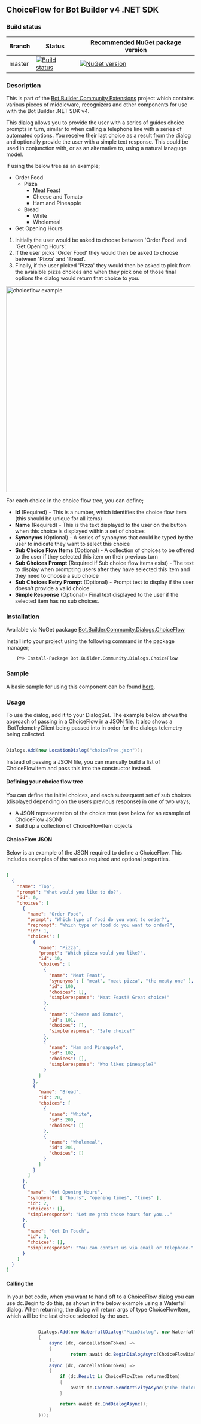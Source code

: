 ## ChoiceFlow for Bot Builder v4 .NET SDK

### Build status
| Branch | Status | Recommended NuGet package version |
| ------ | ------ | ------ |
| master | [![Build status](https://ci.appveyor.com/api/projects/status/b9123gl3kih8x9cb?svg=true)](https://ci.appveyor.com/project/garypretty/botbuilder-community) | [![NuGet version](https://img.shields.io/badge/NuGet-1.0.100-blue.svg)](https://www.nuget.org/packages/Bot.Builder.Community.Dialogs.Location/) |

### Description
This is part of the [Bot Builder Community Extensions](https://github.com/garypretty/botbuilder-community) project which contains various pieces of middleware, recognizers and other components for use with the Bot Builder .NET SDK v4.

This dialog allows you to provide the user with a series of guides choice prompts in turn, similar to when calling a telephone line with a series of automated options. You receive their last choice as a result from the dialog and optionally provide the user with a simple text response.
This could be used in conjunction with, or as an alternative to, using a natural lanaguge model.

If using the below tree as an example;

- Order Food
	- Pizza
		- Meat Feast
		- Cheese and Tomato
		- Ham and Pineapple
	- Bread
		- White
		- Wholemeal
- Get Opening Hours

1. Initially the user would be asked to choose between 'Order Food' and 'Get Opening Hours'. 
2. If the user picks 'Order Food' they would then be asked to choose between 'Pizza' and 'Bread'. 
3. Finally, if the user picked 'Pizza' they would then be asked to pick from the avaialble pizza choices and when they pick one of those final options the dialog would return that choice to you.

<img src="sample.png" alt="choiceflow example" width="550"/>

For each choice in the choice flow tree, you can define;

* **Id** (Required) - This is a number, which identifies the choice flow item (this should be unique for all items)
* **Name** (Required) - This is the text displayed to the user on the button when this choice is displayed within a set of choices
* **Synonyms** (Optional) - A series of synonyms that could be typed by the user to indicate they want to select this choice
* **Sub Choice Flow Items** (Optional) - A collection of choices to be offered to the user if they selected this item on their previous turn
* **Sub Choices Prompt** (Required if Sub choice flow items exist) - The text to display when prompting users after they have selected this item and they need to choose a sub choice
* **Sub Choices Retry Prompt** (Optional) - Prompt text to display if the user doesn't provide a valid choice
* **Simple Response** (Optional)- Final text displayed to the user if the selected item has no sub choices.

### Installation

Available via NuGet package [Bot.Builder.Community.Dialogs.ChoiceFlow](https://www.nuget.org/packages/Bot.Builder.Community.Dialogs.ChoiceFlow/)

Install into your project using the following command in the package manager;
```
    PM> Install-Package Bot.Builder.Community.Dialogs.ChoiceFlow
```

### Sample

A basic sample for using this component can be found [here](https://github.com/BotBuilderCommunity/botbuilder-community-dotnet/tree/master/samples/ChoiceFlow%20Dialog%20Sample).

### Usage

To use the dialog, add it to your DialogSet. The example below shows the approach of passing in a ChoiceFlow in a JSON file. 
It also shows a IBotTelemetryClient being passed into in order for the dialogs telemetry being collected.

```cs

Dialogs.Add(new LocationDialog("choiceTree.json"));

```

Instead of passing a JSON file, you can manually build a list of ChoiceFlowItem and pass this into the constructor instead.

#### Defining your choice flow tree

You can define the initial choices, and each subsequent set of sub choices (displayed depending on the users previous response) in one of two ways;

* A JSON representation of the choice tree (see below for an example of ChoiceFlow JSON)
* Build up a collection of ChoiceFlowItem objects

#### ChoiceFlow JSON

Below is an example of the JSON required to define a ChoiceFlow. This includes examples of the various required and optional properties.

```json

[
  {
    "name": "Top",
    "prompt": "What would you like to do?",
    "id": 0,
    "choices": [
      {
        "name": "Order Food",
        "prompt": "Which type of food do you want to order?",
        "reprompt": "Which type of food do you want to order?",
        "id": 1,
        "choices": [
          {
            "name": "Pizza",
            "prompt": "Which pizza would you like?",
            "id": 10,
            "choices": [
              {
                "name": "Meat Feast",
                "synonyms": [ "meat", "meat pizza", "the meaty one" ],
                "id": 100,
                "choices": [],
                "simpleresponse": "Meat Feast! Great choice!"
              },
              {
                "name": "Cheese and Tomato",
                "id": 101,
                "choices": [],
                "simpleresponse": "Safe choice!"
              },
              {
                "name": "Ham and Pineapple",
                "id": 102,
                "choices": [],
                "simpleresponse": "Who likes pineapple?"
              }
            ]
          },
          {
            "name": "Bread",
            "id": 20,
            "choices": [
              {
                "name": "White",
                "id": 200,
                "choices": []
              },
              {
                "name": "Wholemeal",
                "id": 201,
                "choices": []
              }
            ]
          }
        ]
      },
      {
        "name": "Get Opening Hours",
        "synonyms": [ "hours", "opening times", "times" ],
        "id": 2,
        "choices": [],
        "simpleresponse": "Let me grab those hours for you..."
      },
      {
        "name": "Get In Touch",
        "id": 3,
        "choices": [],
        "simpleresponse": "You can contact us via email or telephone."
      }
    ]
  }
]

```

#### Calling the 

In your bot code, when you want to hand off to a ChoiceFlow dialog you can use dc.Begin to do this, as shown in the below example using a Waterfall dialog. When returning, the dialog will return args of type ChoiceFlowItem, which will be the last choice selected by the user.

```cs

            Dialogs.Add(new WaterfallDialog("MainDialog", new WaterfallStep[]
            {
                async (dc, cancellationToken) =>
                {
                        return await dc.BeginDialogAsync(ChoiceFlowDialog.DefaultDialogId);
                },
                async (dc, cancellationToken) =>
                {
                    if (dc.Result is ChoiceFlowItem returnedItem)
                    {
                        await dc.Context.SendActivityAsync($"The choice flow has finished. The user picked {returnedItem.Name}");
                    }

                    return await dc.EndDialogAsync();
                }
            }));

```